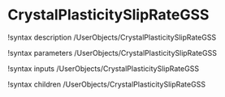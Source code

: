 <!-- MOOSE Documentation Stub: Remove this when content is added. -->

# CrystalPlasticitySlipRateGSS

!syntax description /UserObjects/CrystalPlasticitySlipRateGSS

!syntax parameters /UserObjects/CrystalPlasticitySlipRateGSS

!syntax inputs /UserObjects/CrystalPlasticitySlipRateGSS

!syntax children /UserObjects/CrystalPlasticitySlipRateGSS
